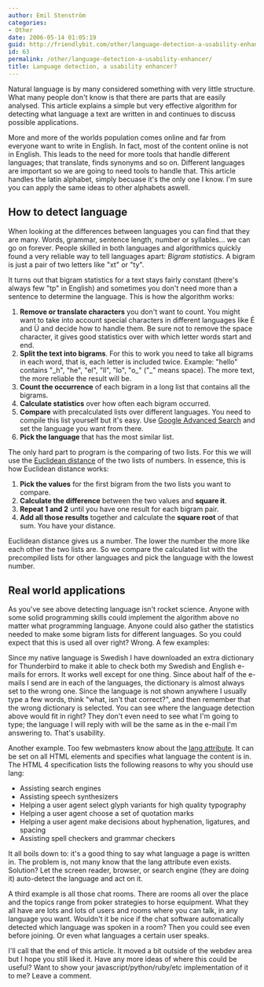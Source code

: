```yaml
---
author: Emil Stenström
categories:
- Other
date: 2006-05-14 01:05:19
guid: http://friendlybit.com/other/language-detection-a-usability-enhancer/
id: 63
permalink: /other/language-detection-a-usability-enhancer/
title: Language detection, a usability enhancer?
---
```


Natural language is by many considered something with very little structure. What many people don't know is that there are parts that are easily analysed. This article explains a simple but very effective algorithm for detecting what language a text are written in and continues to discuss possible applications.

More and more of the worlds population comes online and far from everyone want to write in English. In fact, most of the content online is not in English. This leads to the need for more tools that handle different languages; that translate, finds synonyms and so on. Different languages are important so we are going to need tools to handle that. This article handles the latin alphabet, simply becuase it's the only one I know. I'm sure you can apply the same ideas to other alphabets aswell.

## How to detect language

When looking at the differences between languages you can find that they are many. Words, grammar, sentence length, number or syllables… we can go on forever. People skilled in both languages and algorithmics quickly found a very reliable way to tell languages apart: _Bigram statistics_. A bigram is just a pair of two letters like "xt" or "ty".

It turns out that bigram statistics for a text stays fairly constant (there's always few "tp" in English) and sometimes you don't need more than a sentence to determine the language. This is how the algorithm works:

  1. **Remove or translate characters** you don't want to count. You might want to take into account special characters in different languages like É and Ü and decide how to handle them. Be sure not to remove the space character, it gives good statistics over with which letter words start and end.
  2. **Split the text into bigrams**. For this to work you need to take all bigrams in each word, that is, each letter is included twice. Example: "hello" contains "\_h", "he", "el", "ll", "lo", "o\_" ("_" means space). The more text, the more reliable the result will be.
  3. **Count the occurrence** of each bigram in a long list that contains all the bigrams.
  4. **Calculate statistics** over how often each bigram occurred.
  5. **Compare** with precalculated lists over different languages. You need to compile this list yourself but it's easy. Use [Google Advanced Search](http://www.google.com/advanced_search) and set the language you want from there.
  6. **Pick the language** that has the most similar list.

The only hard part to program is the comparing of two lists. For this we will use the [Euclidean distance](http://en.wikipedia.org/wiki/Euclidean_distance) of the two lists of numbers. In essence, this is how Euclidean distance works:

  1. **Pick the values** for the first bigram from the two lists you want to compare.
  2. **Calculate the difference** between the two values and **square it**.
  3. **Repeat 1 and 2** until you have one result for each bigram pair.
  4. **Add all those results** together and calculate the **square root** of that sum. You have your distance.

Euclidean distance gives us a number. The lower the number the more like each other the two lists are. So we compare the calculated list with the precompiled lists for other languages and pick the language with the lowest number.

## Real world applications

As you've see above detecting language isn't rocket science. Anyone with some solid programming skills could implement the algorithm above no matter what programming language. Anyone could also gather the statistics needed to make some bigram lists for different languages. So you could expect that this is used all over right? Wrong. A few examples:

Since my native language is Swedish I have downloaded an extra dictionary for Thunderbird to make it able to check both my Swedish and English e-mails for errors. It works well except for one thing. Since about half of the e-mails I send are in each of the languages, the dictionary is almost always set to the wrong one. Since the language is not shown anywhere I usually type a few words, think "what, isn't that correct?", and then remember that the wrong dictionary is selected. You can see where the language detection above would fit in right? They don't even need to see what I'm going to type; the language I will reply with will be the same as in the e-mail I'm answering to. That's usability.

Another example. Too few webmasters know about the [lang attribute](http://www.w3.org/TR/html4/struct/dirlang.html#h-8.1). It can be set on all HTML elements and specifies what language the content is in. The HTML 4 specification lists the following reasons to why you should use lang:

  * Assisting search engines
  * Assisting speech synthesizers
  * Helping a user agent select glyph variants for high quality typography
  * Helping a user agent choose a set of quotation marks
  * Helping a user agent make decisions about hyphenation, ligatures, and spacing
  * Assisting spell checkers and grammar checkers

It all boils down to: it's a good thing to say what language a page is written in. The problem is, not many know that the lang attribute even exists. Solution? Let the screen reader, browser, or search engine (they are doing it) auto-detect the language and act on it.

A third example is all those chat rooms. There are rooms all over the place and the topics range from poker strategies to horse equipment. What they all have are lots and lots of users and rooms where you can talk, in any language you want. Wouldn't it be nice if the chat software automatically detected which language was spoken in a room? Then you could see even before joining. Or even what languages a certain user speaks.

I'll call that the end of this article. It moved a bit outside of the webdev area but I hope you still liked it. Have any more ideas of where this could be useful? Want to show your javascript/python/ruby/etc implementation of it to me? Leave a comment.
